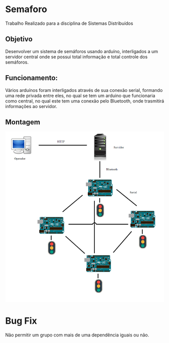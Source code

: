 # Semaforo
Trabalho Realizado para a disciplina de Sistemas Distribuídos

## Objetivo
Desenvolver um sistema de semáforos usando arduíno, interligados a um servidor central onde se possui total informação e total controle dos semáforos.

## Funcionamento:
Vários arduínos foram interligados através de sua conexão serial, formando uma rede privada entre eles, no qual se tem um arduino que funcionaria como central, no qual este tem uma conexão pelo Bluetooth, onde trasmitirá informações ao servidor.

## Montagem
<p align="center">
  <img src="https://github.com/jpdik/Semaforo/blob/master/img/example.png?raw=true"/>
</p>

# Bug Fix
Não permitir um grupo com mais de uma dependência iguais ou não.

